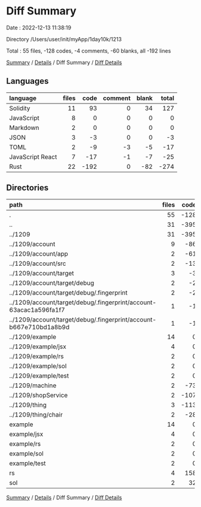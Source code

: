 # Diff Summary

Date : 2022-12-13 11:38:19

Directory /Users/user/init/myApp/1day10k/1213

Total : 55 files,  -128 codes, -4 comments, -60 blanks, all -192 lines

[Summary](results.md) / [Details](details.md) / Diff Summary / [Diff Details](diff-details.md)

## Languages
| language | files | code | comment | blank | total |
| :--- | ---: | ---: | ---: | ---: | ---: |
| Solidity | 11 | 93 | 0 | 34 | 127 |
| JavaScript | 8 | 0 | 0 | 0 | 0 |
| Markdown | 2 | 0 | 0 | 0 | 0 |
| JSON | 3 | -3 | 0 | 0 | -3 |
| TOML | 2 | -9 | -3 | -5 | -17 |
| JavaScript React | 7 | -17 | -1 | -7 | -25 |
| Rust | 22 | -192 | 0 | -82 | -274 |

## Directories
| path | files | code | comment | blank | total |
| :--- | ---: | ---: | ---: | ---: | ---: |
| . | 55 | -128 | -4 | -60 | -192 |
| .. | 31 | -395 | -4 | -141 | -540 |
| ../1209 | 31 | -395 | -4 | -141 | -540 |
| ../1209/account | 9 | -86 | -3 | -33 | -122 |
| ../1209/account/app | 2 | -61 | 0 | -20 | -81 |
| ../1209/account/src | 2 | -13 | 0 | -8 | -21 |
| ../1209/account/target | 3 | -3 | 0 | 0 | -3 |
| ../1209/account/target/debug | 2 | -2 | 0 | 0 | -2 |
| ../1209/account/target/debug/.fingerprint | 2 | -2 | 0 | 0 | -2 |
| ../1209/account/target/debug/.fingerprint/account-63acac1a596fa1f7 | 1 | -1 | 0 | 0 | -1 |
| ../1209/account/target/debug/.fingerprint/account-b667e710bd1a8b9d | 1 | -1 | 0 | 0 | -1 |
| ../1209/example | 14 | 0 | 0 | -14 | -14 |
| ../1209/example/jsx | 4 | 0 | 0 | -4 | -4 |
| ../1209/example/rs | 2 | 0 | 0 | -2 | -2 |
| ../1209/example/sol | 2 | 0 | 0 | -2 | -2 |
| ../1209/example/test | 2 | 0 | 0 | -2 | -2 |
| ../1209/machine | 2 | -73 | 0 | -25 | -98 |
| ../1209/shopService | 2 | -107 | 0 | -18 | -125 |
| ../1209/thing | 3 | -113 | -1 | -51 | -165 |
| ../1209/thing/chair | 2 | -28 | -1 | -17 | -46 |
| example | 14 | 0 | 0 | 14 | 14 |
| example/jsx | 4 | 0 | 0 | 4 | 4 |
| example/rs | 2 | 0 | 0 | 2 | 2 |
| example/sol | 2 | 0 | 0 | 2 | 2 |
| example/test | 2 | 0 | 0 | 2 | 2 |
| rs | 4 | 158 | 0 | 33 | 191 |
| sol | 2 | 32 | 0 | 11 | 43 |

[Summary](results.md) / [Details](details.md) / Diff Summary / [Diff Details](diff-details.md)